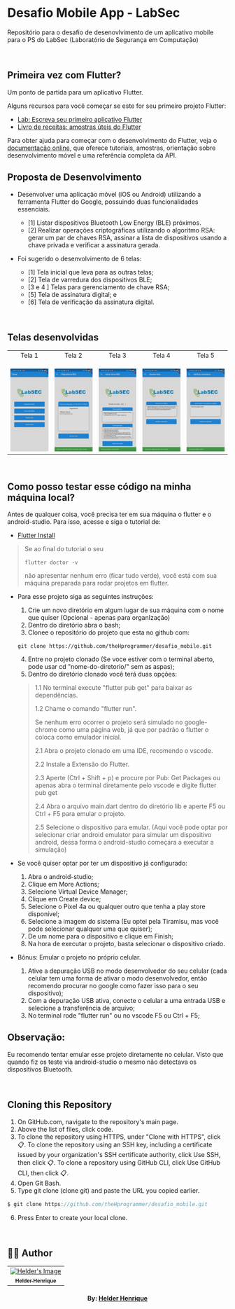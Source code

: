 # Desafio Mobile App - LabSec

Repositório para o desafio de desenovlvimento de um aplicativo mobile para o PS do LabSec (Laboratório de Segurança em Computação)

<br>

## Primeira vez com Flutter?

Um ponto de partida para um aplicativo Flutter.

Alguns recursos para você começar se este for seu primeiro projeto Flutter:

-   [Lab: Escreva seu primeiro aplicativo Flutter](https://docs.flutter.dev/get-started/codelab)
-   [Livro de receitas: amostras úteis do Flutter](https://docs.flutter.dev/cookbook)

Para obter ajuda para começar com o desenvolvimento do Flutter, veja o
[documentação online](https://docs.flutter.dev/), que oferece tutoriais,
amostras, orientação sobre desenvolvimento móvel e uma referência completa da API.

## Proposta de Desenvolvimento

-   Desenvolver uma aplicação móvel (iOS ou Android) utilizando a ferramenta Flutter do Google, possuindo duas funcionalidades essenciais.

    -   [1] Listar dispositivos Bluetooth Low Energy (BLE) próximos.
    -   [2] Realizar operações criptográficas utilizando o algoritmo RSA: gerar um par de chaves RSA, assinar a lista de dispositivos usando a chave privada e verificar a assinatura gerada.

-   Foi sugerido o desenvolvimento de 6 telas:
    -   [1] Tela inicial que leva para as outras telas;
    -   [2] Tela de varredura dos dispositivos BLE;
    -   [3 e 4 ] Telas para gerenciamento de chave RSA;
    -   [5] Tela de assinatura digital; e
    -   [6] Tela de verificação da assinatura digital.

<br>

## Telas desenvolvidas

<table>
  <tbody>
    <tr>
      <td align="center">Tela 1<br>
        <span>&nbsp;&nbsp;&nbsp;&nbsp;&nbsp;</span>
      </td>
      <td align="center">Tela 2<br>
        <span>&nbsp;&nbsp;&nbsp;&nbsp;&nbsp;</span>
      </td>
      <td align="center">Tela 3<br>
        <span>&nbsp;&nbsp;&nbsp;&nbsp;&nbsp;</span>
      </td>
      <td align="center">Tela 4<br>
        <span>&nbsp;&nbsp;&nbsp;&nbsp;&nbsp;</span>
      </td>
      <td align="center">Tela 5<br>
        <span>&nbsp;&nbsp;&nbsp;&nbsp;&nbsp;</span>
      </td>
    </tr>
    <tr>
        <td><a href="#"><img src="assets/images/S1.jpeg" width="200px"></a><br></td>
        <td><a href="#"><img src="assets/images/S2.jpeg" width="200px"></a></td>
        <td><a href="#"><img src="assets/images/S3.jpeg" width="200px"></a></td>
        <td><a href="#"><img src="assets/images/S4.jpeg" width="200px"></a></td>
        <td><a href="#"><img src="assets/images/S5.jpeg" width="200px"></td>
    </tr>
  </tbody>
</table>

<br>

## Como posso testar esse código na minha máquina local?

Antes de qualquer coisa, você precisa ter em sua máquina o flutter e o android-studio. Para isso, acesse e siga o tutorial de:

- [Flutter Install](https://docs.flutter.dev/get-started/install)

>Se ao final do tutorial o seu
>```
>flutter doctor -v
>```
>não apresentar nenhum erro (ficar tudo verde), você está com sua máquina preparada para rodar projetos em flutter.

- Para esse projeto siga as seguintes instruções:
    1. Crie um novo diretório em algum lugar de sua máquina com o nome que quiser (Opcional - apenas para organIzação)
    2. Dentro do diretório abra o bash;
    3. Clonee o repositório do projeto que esta no github com:
    ```
    git clone https://github.com/theHprogrammer/desafio_mobile.git
    ```
    4. Entre no projeto clonado (Se voce estiver com o terminal aberto, pode usar cd "nome-do-diretorio/" sem as aspas);
    5. Dentro do diretório clonado você terá duas opções:
    > 1.1 No terminal execute "flutter pub get" para baixar as dependências.
    >
    > 1.2 Chame o comando "flutter run".
    >
    > Se nenhum erro ocorrer o projeto será simulado no google-chrome como uma página web, já que por padrão o flutter o coloca como emulador inicial.
    >
    > 2.1 Abra o projeto clonado em uma IDE, recomendo o vscode.
    >
    > 2.2 Instale a Extensão do Flutter.
    >
    > 2.3 Aperte (Ctrl + Shift + p) e procure por Pub: Get Packages ou apenas abra o terminal diretamente pelo vscode e digite flutter pub get
    >
    > 2.4 Abra o arquivo main.dart dentro do diretório lib e aperte F5 ou Ctrl + F5 para emular o projeto.
    >
    > 2.5 Selecione o dispositivo para emular. (Aqui você pode optar por selecionar criar android emulator para simular um dispositivo android, dessa forma o android-studio começara a executar a simulação)

- Se você quiser optar por ter um dispositivo já configurado:
  1. Abra o android-studio;
  2. Clique em More Actions;
  3. Selecione Virtual Device Manager;
  4. Clique em Create device;
  5. Selecione o Pixel 4a ou qualquer outro que tenha a play store disponível;
  6. Selecione a imagem do sistema (Eu optei pela Tiramisu, mas você pode selecionar qualquer uma que quiser);
  7. De um nome para o dispositivo e clique em Finish;
  8. Na hora de executar o projeto, basta selecionar o dispositivo criado.

- Bônus: Emular o projeto no próprio celular.
  1. Ative a depuração USB no modo desenvolvedor do seu celular (cada celular tem uma forma de ativar o modo desenvolvedor, então recomendo procurar no google como fazer isso para o seu dispositivo);
  2. Com a depuração USB ativa, conecte o celular a uma entrada USB e selecione a transferência de arquivo;
  3. No terminal rode "flutter run" ou no vscode F5 ou Ctrl + F5;

## Observação:
Eu recomendo tentar emular esse projeto diretamente no celular. Visto que quando fiz os teste via android-studio o mesmo não detectava os dispositivos Bluetooth.


<br>

## Cloning this Repository

1. On GitHub.com, navigate to the repository's main page.
2. Above the list of files, click code.
3. To clone the repository using HTTPS, under "Clone with HTTPS", click 📋. To clone the repository using an SSH key, including a certificate issued by your organization's SSH certificate authority, click Use SSH, then click 📋. To clone a repository using GitHub CLI, click Use GitHub CLI, then click 📋.
4. Open Git Bash.
5. Type git clone (clone git) and paste the URL you copied earlier.

```c
$ git clone https://github.com/theHprogrammer/desafio_mobile.git
```

6. Press Enter to create your local clone.

<br>

## 👨‍💻 Author

<table align="center">
    <tr>
        <td align="center">
            <a href="https://github.com/theHprogrammer">
                <img src="https://avatars.githubusercontent.com/u/79870881?v=4" width="150px;" alt="Helder's Image" />
                <br />
                <sub><b>Helder Henrique</b></sub>
            </a>
        </td>    
    </tr>
</table>
<h4 align="center">
   By: <a href="https://www.linkedin.com/in/theHprogrammer/" target="_blank"> Helder Henrique </a>
</h4>
